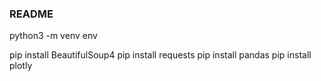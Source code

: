 ### README ###

python3 -m venv env

pip install BeautifulSoup4
pip install requests
pip install pandas
pip install plotly